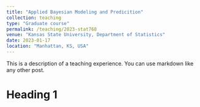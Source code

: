 ```yaml
---
title: "Applied Bayesian Modeling and Predicition"
collection: teaching
type: "Graduate course"
permalink: /teaching/2023-stat768
venue: "Kansas State University, Department of Statistics"
date: 2023-01-17
location: "Manhattan, KS, USA"
---
```


This is a description of a teaching experience. You can use markdown like any other post.

Heading 1
======
